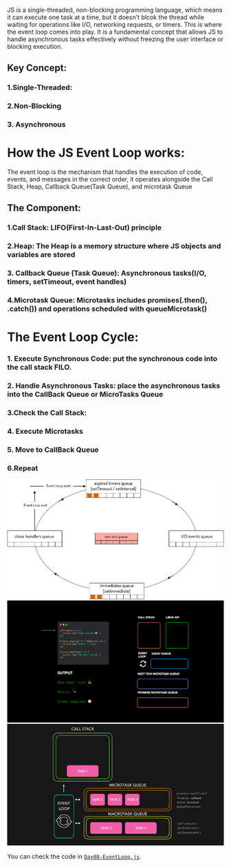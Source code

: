 JS is a single-threaded, non-blocking programming language, which means it can execute one task at a time, but it doesn't blcok the thread while waiting for operations like I/O, networking requests, or timers. This is where the event loop comes into play. It is a fundamental concept that allows JS to handle asynchronous tasks effectively without freezing the user interface or blocking execution.
## Key Concept:
### 1.Single-Threaded: 
### 2.Non-Blocking
### 3. Asynchronous

# How the JS Event Loop works:
The event loop is the mechanism that handles the execution of code, events, and messages in the correct order, it operates alongside the Call Stack, Heap, Callback Queue(Task Queue), and microtask Queue
## The Component:
### 1.Call Stack: LIFO(First-In-Last-Out) principle 
### 2.Heap: The Heap is a memory structure where JS objects and variables are stored
### 3. Callback Queue (Task Queue): Asynchronous tasks(I/O, timers, setTimeout, event handles)
### 4.Microtask Queue: Microtasks includes promises(.then(), .catch()) and operations scheduled with queueMicrotask()

# The Event Loop Cycle:
### 1. Execute Synchronous Code: put the synchronous code into the call stack FILO.
### 2. Handle Asynchronous Tasks: place the asynchronous tasks into the CallBack Queue or MicroTasks Queue
### 3.Check the Call Stack: 
### 4. Execute Microtasks
### 5. Move to CallBack Queue
### 6.Repeat
![alt text](../image/event-gif-2-0.gif)
![alt text](../image/eventLoop3.gif)
![alt text](../image/eventLoop.gif)


You can check the code in [`Day08-EventLoop.js`](./Day08-EventLoop.js).

